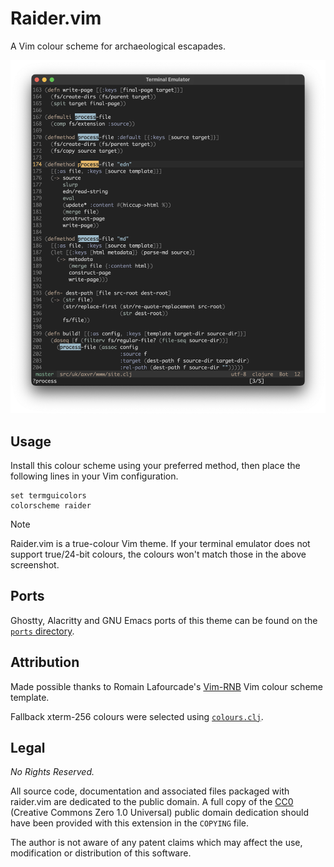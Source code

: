 # Raider.vim

A Vim colour scheme for archaeological escapades.

![](https://raw.githubusercontent.com/axvr/raider.vim/ae8e48395b70a518824fb29c84ab8a2d6dddc01f/raider2.png)


## Usage

Install this colour scheme using your preferred method, then place the
following lines in your Vim configuration.

```vim
set termguicolors
colorscheme raider
```

> [!NOTE]
> Raider.vim is a true-colour Vim theme.  If your terminal emulator does not
> support true/24-bit colours, the colours won't match those in the above
> screenshot.


## Ports

Ghostty, Alacritty and GNU Emacs ports of this theme can be found on the
[`ports` directory](https://github.com/axvr/raider.vim/tree/master/ports).


## Attribution

Made possible thanks to Romain Lafourcade's [Vim-RNB](https://github.com/romainl/vim-rnb)
Vim colour scheme template.

Fallback xterm-256 colours were selected using [`colours.clj`](https://github.com/axvr/codedump/tree/master/2021/colours).


## Legal

*No Rights Reserved.*

All source code, documentation and associated files packaged with raider.vim are
dedicated to the public domain.  A full copy of the [CC0][] (Creative Commons
Zero 1.0 Universal) public domain dedication should have been provided with this
extension in the `COPYING` file.

The author is not aware of any patent claims which may affect the use,
modification or distribution of this software.

[CC0]: https://creativecommons.org/publicdomain/zero/1.0/
